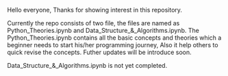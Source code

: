 Hello everyone,
Thanks for showing interest in this repository.

Currently the repo consists of two file, the files are named as Python_Theories.ipynb and Data_Structure_&_Algorithms.ipynb. The Python_Theories.ipynb contains all the basic concepts and theories which a beginner needs to start his/her programming journey, Also it help others to quick revise the concepts. Futher updates will be introduce soon.

Data_Structure_&_Algorithms.ipynb is not yet completed.
